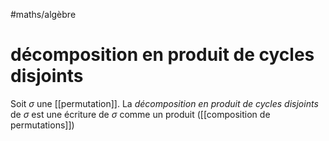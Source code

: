 #maths/algèbre 
# décomposition en produit de cycles disjoints

Soit $\sigma$ une [[permutation]].
La _décomposition en produit de cycles disjoints_ de $\sigma$ est une écriture de $\sigma$ comme un produit ([[composition de permutations]]) 


